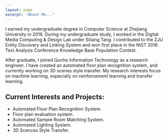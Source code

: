 ```yaml
---
layout: page
excerpt: "About Me..."
---
```

I earned my undergraduate degree in Computer Science at Zhejiang University in 2016. During my undergraduate study, I worked in the Digital Media Computing & Design Lab under Siliang Tang. I contributed to the ZJU Entity Discovery and Linking System and won first place in the NIST 2016 Text Analysis Conference Knowledge Base Population Contest.

After graduate, I joined Qunhe Information Technology as a research engineer. I have created an automated floor plan recognition system, and currently working on 3D scenes style transfer. My research interests focus on machine learning, especially on reinforcement learning and transfer learning.

## Current Interests and Projects:

- Automated Floor Plan Recognition System.
- Floor plan evaluation system.
- Automated Sample Room Matching System.
- Automated Lighting System.
- 3D Scences Style Transfer.
